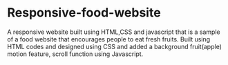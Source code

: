 # Responsive-food-website
A responsive website built using HTML,CSS and javascript that is a sample of a food website that encourages people to eat fresh fruits.
Built using HTML codes and designed using CSS and added a background fruit(apple) motion feature, scroll function using Javascript.
